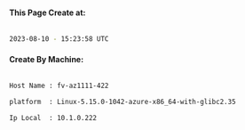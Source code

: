 
   
#### This Page Create at:

```bash

2023-08-10 - 15:23:58 UTC

```

#### Create By Machine:

```bash

Host Name : fv-az1111-422

platform  : Linux-5.15.0-1042-azure-x86_64-with-glibc2.35

Ip Local  : 10.1.0.222

```

